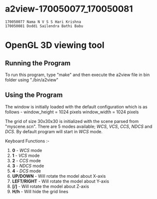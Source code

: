 # a2view-170050077_170050081
    170050077 Nama N V S S Hari Krishna
    170050081 Doddi Sailendra Bathi Babu

# OpenGL 3D viewing tool
## Running the Program

To run this program, type "make" and then execute the a2view file in bin folder using "./bin/a2view"

## Using the Program

The window is initially loaded with the default configuration which is as follows -
window_height = 1024 pixels
window_width = 1024 pixels

The grid of size 30x30x30 is initialized with the scene parsed from "myscene.scn". There are 5 modes available; *WCS*, *VCS*, *CCS*, *NDCS* and *DCS*. By default program will start in *WCS* mode.

Keyboard Functions :-
1. **0** - *WCS* mode
2. **1** - *VCS* mode
3. **2** - *CCS* mode
4. **3** - *NDCS* mode
5. **4** - *DCS* mode
6. **UP/DOWN** - Will rotate the model about X-axis
7. **LEFT/RIGHT** - Will rotate the model about Y-axis
8. **[/]** - Will rotate the model about Z-axis
9. **H/h** - Will hide the grid lines